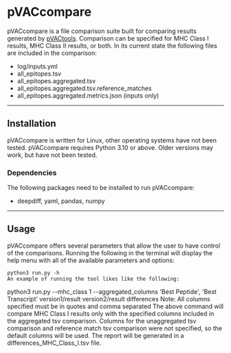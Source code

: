 # pVACcompare
pVACcompare is a file comparison suite built for comparing results generated by [pVACtools](https://github.com/griffithlab/pVACtools). Comparison can be specified for MHC Class I results, MHC Class II results, or both. In its current state the following files are included in the comparison:
- log/inputs.yml
- all_epitopes.tsv
- all_epitopes.aggregated.tsv
- all_epitopes.aggregated.tsv.reference_matches
- all_epitopes.aggregated.metrics.json (inputs only)
---
## Installation
pVACcompare is written for Linux, other operating systems have not been tested. pVACcompare requires Python 3.10 or above. Older versions may work, but have not been tested.
### Dependencies
The following packages need to be installed to run pVACcompare:
- deepdiff, yaml, pandas, numpy
---
## Usage
pVACcompare offers several parameters that allow the user to have control of the comparisons.
Running the following in the terminal will display the help menu with all of the available parameters and options:
```
python3 run.py -h
An example of running the tool likes like the following:
```
python3 run.py --mhc_class 1 --aggregated_columns 'Best Peptide', 'Best Transcript' version1/result version2/result differences
Note: All columns specified must be in quotes and comma separated
The above command will compare MHC Class I results only with the specified columns included in the aggregated tsv comparison. Columns for the unaggregated tsv comparison and reference match tsv comparison were not specified, so the default columns will be used. The report will be generated in a differences_MHC_Class_I.tsv file.